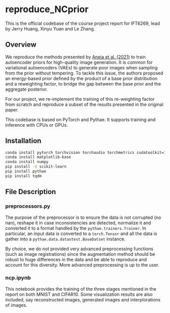 # reproduce_NCprior


This is the official codebase of the course project report for IFT6269, lead by Jerry Huang, Xinyu Yuan and Le Zhang.

## Overview


We reproduce the methods presented by  [Aneja et al. (2021)](https://arxiv.org/abs/2010.02917) to train
autoencoder priors for high-quality image generation. It is common for variational autoencoders (VAEs) to generate poor images when sampling from the prior without tempering. To tackle this issue, the authors proposed an energy-based prior defined
by the product of a base prior distribution and a reweighting factor, to bridge the gap between the base prior and the aggregate posterior. 

For our project, we re-implement the training of this re-weighting factor from scratch and reproduce a subset of the results presented in the original paper.

This codebase is based on PyTorch and Pythae. It supports training and inference with CPUs or GPUs.

## Installation

```bash
conda install pytorch torchvision torchaudio torchmetrics cudatoolkit=11.1 -c pytorch-lts -c nvidia -c conda-forge -c pyg
conda install matplotlib-base
conda install numpy
pip install -U scikit-learn
pip install pythae
pip install tqdm
```


## File Description

### preprocessors.py

The purpose of the preprocessor is to ensure the data is not corrupted (no nan), reshape
it in case inconsistencies are detected, normalize it and converted it to a format handled by the
`pythae.trainers.Trainer`. In particular, an input data is converted to a
`torch.Tensor` and all the data is gather into a `pythae.data.datastest.BaseDatset`
instance.

By choice, we do not provided very advanced preprocessing functions (such as image registrations)
since the augmentation method should be robust to huge differences in the data and be able to
reproduce and account for this diversity. More advanced preprocessing is up to the user.

### ncp.ipynb


This notebook provides the training of the three stages mentioned in the report on both MNIST and CIFAR10. Some visualization results are also included, say reconstructed images, generated images and interplorations of images.